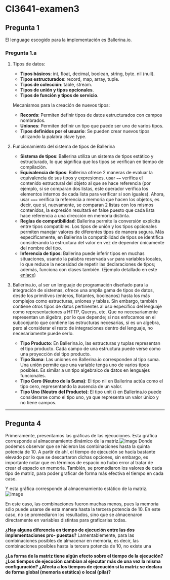 # CI3641-examen3

## Pregunta 1

El lenguage escogido para la implementación es Ballerina.io.

### Pregunta 1.a
1. Tipos de datos:
    - **Tipos básicos**: int, float, decimal, boolean, string, byte. nil (null).
    - **Tipos estructurados**: record, map, array, tuple.
    - **Tipos de colección**: table, stream.
    - **Tipos de unión y tipos opcionales**.
    - **Tipos de función y tipos de servicio**.
  
    Mecanismos para la creación de nuevos tipos:
    - **Records**: Permiten definir tipos de datos estructurados con campos nombrados.
    - **Uniones**: Permiten definir un tipo que puede ser uno de varios tipos.
    - **Tipos definidos por el usuario**: Se pueden crear nuevos tipos utilizando la palabra clave type.
2. Funcionamiento del sistema de tipos de Ballerina
    
    - **Sistema de tipos**: Ballerina utiliza un sistema de tipos estático y estructurado, lo que significa que los tipos se verifican en tiempo de compilación.
    - **Equivalencia de tipos**: Ballerina ofrece 2 maneras de evaluar la equivalencia de sus tipos y expresiones. usar `==` verifica el contenido estructural del objeto al que se hace referencia (por ejemplo, si se comparan dos listas, este operador verifica los elementos internos de cada lista para verificar si son iguales). Ahora, usar `===` verifica la referencia a memoria que hacen los objetos, es decir, que si, nuevamente, se comparan 2 listas con los mismos contenidos, la expresión resultará en false puesto que cada lista hace referencia a una dirección en memoria distinta.
    - **Reglas de compatibilidad**: Ballerina permite la conversión explícita entre tipos compatibles. Los tipos de unión y los tipos opcionales permiten manejar valores de diferentes tipos de manera segura. Más específicamente, en Ballerina la compatibilidad de tipos se identifica considerando la estructura del valor en vez de depender únicamente del nombre del tipo.
    - **Inferencia de tipos**: Ballerina puede inferir tipos en muchas situaciones, usando la palabra reservada `var` para variables locales, lo que reduce la necesidad de repetir las declaraciones de tipos; además, funciona con clases también. (Ejemplo detallado en este [enlace](https://ballerina.io/learn/language-basics/#type-inference))
3. Ballerina.io, al ser un lenguaje de programación diseñado para la integración de sistemas, ofrece una amplia gama de tipos de datos, desde los primitivos (enteros, flotantes, booleanos) hasta los más complejos como estructuras, uniones y tablas. Sin embargo, también contiene otros tipos de datos pertinentes al uso específico del lenguaje como representaciones a HTTP, Querys, etc. Que no necesariamente representan un álgebra, por lo que depende; si nos enfocamos en el subconjunto que contiene las estructuras necesarias, sí es un algebra, pero al considerar el resto de integraciones dentro del lenguaje, no necesariamente puede serlo.
   - **Tipo Producto**: En Ballerina.io, las estructuras y tuplas representan el tipo producto. Cada campo de una estructura puede verse como una proyección del tipo producto.
   - **Tipo Suma**: Las uniones en Ballerina.io corresponden al tipo suma. Una unión permite que una variable tenga uno de varios tipos posibles. Es similar a un tipo algebraico de datos en lenguajes funcionales.
   - **Tipo Cero (Neutro de la Suma)**: El tipo nil en Ballerina actúa como el tipo cero, representando la ausencia de un valor.
   - **Tipo Uno (Neutro del Producto)**: El tipo unit () en Ballerina.io puede considerarse como el tipo uno, ya que representa un valor único y no tiene campos.

---
## Pregunta 4
Primeramente, presentamos las gráficas de las ejecuciones.
Esta gráfica corresponde al almacenamiento dinámico de la matriz.![image](https://github.com/user-attachments/assets/6c841fda-871d-446c-b968-e910785ef8d0)
Donde podemos observar que se hicieron las combinaciones hasta la quinta potencia de 10. A partir de ahí, el tiempo de ejecución se hacía bastante elevado por lo que se descartaron dichas opciones, sin embargo, es importante notar que en términos de espacio no hubo error al tratar de crear el espacio en memoria. También, se promediaron los valores de cada tipo de matriz, para poder graficar de forma más efectiva el tiempo en cada caso.

Y esta gráfica corresponde al almacenamiento estático de la matriz.![image](https://github.com/user-attachments/assets/d4bb78dd-ccb7-4089-a75a-fbbe3489e3f2)

En este caso, las combinaciones fueron muchas menos, pues la memoria sólo puede usarse de esta manera hasta la tercera potencia de 10. En este caso, no se promediaron los resultados, sino que se almacenaron directamente en variables distintas para graficarlas todas.

**¿Hay alguna diferencia en tiempo de ejecución entre las dos implementaciones pro-
puestas?**
Lamentablemente, para las combinaciones posibles de almacenar en memoria, es decir, las combinaciones posibles hasta la tercera potencia de 10, no existe una 


**¿La forma de la matriz tiene algún efecto sobre el tiempo de la ejecución?**
**¿Los tiempos de ejecución cambian al ejecutar más de una vez la misma configuración?**
**¿Afecta a los tiempos de ejecución si la matriz se declara de forma global (memoria estática) o local (pila)?**

